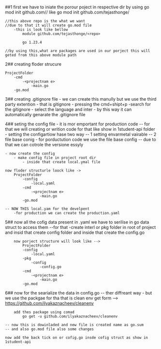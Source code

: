 

##1 first we have to iniate the porour poject in respective dir
by using 
    go mod init github.com/<username>/<reponame>
    like 
    go mod init github.com/tejasthonge/<repo> 

    //this above repo is the what we want 
    //due to that it will create go.mod file 
        -this is look like bellow
            module github.com/tejasthonge/<repo>

            go 1.23.4

    //by using this,what are packages are used in our porject this will geted from this above module path

 
2## creating floder strucure

    ProjectFolder
        -cmd
            -<projectnam e> 
                -main.go
        -go.mod



3## creating .gitignore file 
    - we can create this manully but we use the third party extention
    - that is gitignore
        - pressing the cmd+shipt+p 
            -search for the  gitignore
            - select the language and inter
    - by this way it can automatically genarate the .gitignore file


4## seting the config file
    - it is mor emportant for production code 
        -- for that we will creating or writion code for that like show in 1student-api folder
    - setting the configartiow hase two way
        -- 1 setting envarmetal vairable 
        -- 2 file base conig 
    - for porductution code we use the file base config 
        -- due to that we can cotrole the versione essyly 
    
    - now create the config 
        - make config file in project root dir
            - inside that create local.ymal file

    now floder structurle loock like ->
        ProjectFolder
            -config
                -local.yaml
            -cmd
                -<projectnam e> 
                    -main.go
            -go.mod

    -- NOW THIS local.yam for the develpent 
        -for production we can create the production.yaml
    
5## now all the cofig data present in .yaml we have to serilise in go data struct to access them 
    --for that 
        -create interl or pkg folder in root of project and insid that create config folder and inside that create the config.go
        
        now porject structure will look like -->
            ProjectFolder
            -config
                -local.yaml
            -pkg
                -config
                    -config.go
            -cmd
                -<projectnam e> 
                    -main.go
            -go.mod


6## now for the searialize the data in config.go 
    -- ther diffreant way 
        - but we use the packgae for tha 
        that is clean env get form --> https://github.com/ilyakaznacheev/cleanenv

        add thes package using comad 
            go get -u github.com/ilyakaznacheev/cleanenv
    
    -- now this is dowinladed and new file is created name as go.sum 
    -- and also go.mod file also some changes

    now add the back tick on or cofig.go insde cofig struct as show in 1student-api 
    